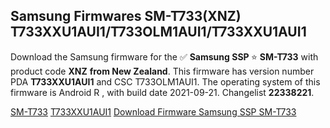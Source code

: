 <h2>Samsung Firmwares SM-T733(XNZ) T733XXU1AUI1/T733OLM1AUI1/T733XXU1AUI1</h2>
Download the Samsung firmware for the ✅ <strong>Samsung SSP </strong> ⭐ <strong>SM-T733</strong> with product code <strong>XNZ</strong> <strong> from New Zealand</strong>. This firmware has version number PDA <strong>T733XXU1AUI1</strong> and CSC T733OLM1AUI1. The operating system of this firmware is Android R , with build date 2021-09-21. Changelist <strong>22338221</strong>.


[SM-T733](https://samfirm.shop/samsung/model/SM-T733)
[T733XXU1AUI1](https://samfirm.shop/samsung/pda/T733XXU1AUI1)
[Download Firmware Samsung SSP SM-T733](https://samfirm.shop/samsung/firmware/458948)
